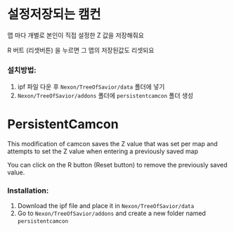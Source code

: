 # 설정저장되는 캠컨
맵 마다 개별로 본인이 직접 설정한 Z 값을 저장해줘요

R 버트 (리셋버튼) 을 누르면 그 맵의 저장된값도 리셋되요

### 설치방법:
1. ipf 파일 다운 후 `Nexon/TreeOfSavior/data` 폴더에 넣기
2. `Nexon/TreeOfSavior/addons` 폴더에 `persistentcamcon` 폴더 생성

# PersistentCamcon
This modification of camcon saves the Z value that was set per map and attempts to set the Z value when entering a previously saved map

You can click on the R button (Reset button) to remove the previously saved value.

### Installation:
1. Download the ipf file and place it in `Nexon/TreeOfSavior/data`
2. Go to `Nexon/TreeOfSavior/addons` and create a new folder named `persistentcamcon`